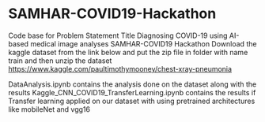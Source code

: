 # SAMHAR-COVID19-Hackathon
Code base for Problem Statement Title Diagnosing COVID-19 using AI-based medical image analyses SAMHAR-COVID19 Hackathon
Download the kaggle dataset from the link below and put the zip file in folder with name train and then unzip the dataset
https://www.kaggle.com/paultimothymooney/chest-xray-pneumonia

DataAnalysis.ipynb contains the analysis done on the dataset along with the results
Kaggle_CNN_COVID19_TransferLearning.ipynb contains the results if Transfer learning applied on our dataset with using pretrained architectures like mobileNet and vgg16
